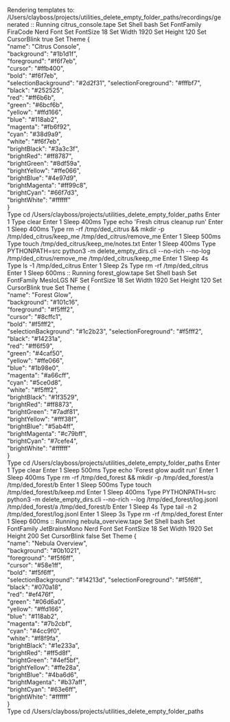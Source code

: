 Rendering templates to: /Users/clayboss/projects/utilities_delete_empty_folder_paths/recordings/generated
:: Running citrus_console.tape
Set Shell bash
Set FontFamily FiraCode Nerd Font
Set FontSize 18
Set Width 1920
Set Height 120
Set CursorBlink true
Set Theme {                                  
  "name": "Citrus Console",        
  "background": "#1b1d1f",         
  "foreground": "#f6f7eb",         
  "cursor": "#ffb400",             
  "bold": "#f6f7eb",               
  "selectionBackground": "#2d2f31",
  "selectionForeground": "#fffbf7",
  "black": "#252525",              
  "red": "#ff6b6b",                
  "green": "#6bcf6b",              
  "yellow": "#ffd166",             
  "blue": "#118ab2",               
  "magenta": "#fb6f92",            
  "cyan": "#38d9a9",               
  "white": "#f6f7eb",              
  "brightBlack": "#3a3c3f",        
  "brightRed": "#ff8787",          
  "brightGreen": "#8df59a",        
  "brightYellow": "#ffe066",       
  "brightBlue": "#4e97d9",         
  "brightMagenta": "#ff99c8",      
  "brightCyan": "#66f7d3",         
  "brightWhite": "#ffffff"         
}                                  
Type cd /Users/clayboss/projects/utilities_delete_empty_folder_paths
Enter 1
Type clear
Enter 1
Sleep 400ms
Type echo 'Fresh citrus cleanup run'
Enter 1
Sleep 400ms
Type rm -rf /tmp/ded_citrus && mkdir -p /tmp/ded_citrus/keep_me /tmp/ded_citrus/remove_me
Enter 1
Sleep 500ms
Type touch /tmp/ded_citrus/keep_me/notes.txt
Enter 1
Sleep 400ms
Type PYTHONPATH=src python3 -m delete_empty_dirs.cli --no-rich --no-log /tmp/ded_citrus/remove_me /tmp/ded_citrus/keep_me
Enter 1
Sleep 4s
Type ls -1 /tmp/ded_citrus
Enter 1
Sleep 2s
Type rm -rf /tmp/ded_citrus
Enter 1
Sleep 600ms
:: Running forest_glow.tape
Set Shell bash
Set FontFamily MesloLGS NF
Set FontSize 18
Set Width 1920
Set Height 120
Set CursorBlink true
Set Theme {                                  
  "name": "Forest Glow",           
  "background": "#101c16",         
  "foreground": "#f5fff2",         
  "cursor": "#8cffc1",             
  "bold": "#f5fff2",               
  "selectionBackground": "#1c2b23",
  "selectionForeground": "#f5fff2",
  "black": "#14231a",              
  "red": "#ff6f59",                
  "green": "#4caf50",              
  "yellow": "#ffe066",             
  "blue": "#1b98e0",               
  "magenta": "#a66cff",            
  "cyan": "#5ce0d8",               
  "white": "#f5fff2",              
  "brightBlack": "#1f3529",        
  "brightRed": "#ff8873",          
  "brightGreen": "#7adf81",        
  "brightYellow": "#fff38f",       
  "brightBlue": "#5ab4ff",         
  "brightMagenta": "#c79bff",      
  "brightCyan": "#7cefe4",         
  "brightWhite": "#ffffff"         
}                                  
Type cd /Users/clayboss/projects/utilities_delete_empty_folder_paths
Enter 1
Type clear
Enter 1
Sleep 500ms
Type echo 'Forest glow audit run'
Enter 1
Sleep 400ms
Type rm -rf /tmp/ded_forest && mkdir -p /tmp/ded_forest/a /tmp/ded_forest/b
Enter 1
Sleep 500ms
Type touch /tmp/ded_forest/b/keep.md
Enter 1
Sleep 400ms
Type PYTHONPATH=src python3 -m delete_empty_dirs.cli --no-rich --log /tmp/ded_forest/log.jsonl /tmp/ded_forest/a /tmp/ded_forest/b
Enter 1
Sleep 4s
Type tail -n 2 /tmp/ded_forest/log.jsonl
Enter 1
Sleep 3s
Type rm -rf /tmp/ded_forest
Enter 1
Sleep 600ms
:: Running nebula_overview.tape
Set Shell bash
Set FontFamily JetBrainsMono Nerd Font
Set FontSize 18
Set Width 1920
Set Height 200
Set CursorBlink false
Set Theme {                                  
  "name": "Nebula Overview",       
  "background": "#0b1021",         
  "foreground": "#f5f6ff",         
  "cursor": "#58e1ff",             
  "bold": "#f5f6ff",               
  "selectionBackground": "#14213d",
  "selectionForeground": "#f5f6ff",
  "black": "#070a18",              
  "red": "#ef476f",                
  "green": "#06d6a0",              
  "yellow": "#ffd166",             
  "blue": "#118ab2",               
  "magenta": "#7b2cbf",            
  "cyan": "#4cc9f0",               
  "white": "#f8f9fa",              
  "brightBlack": "#1e233a",        
  "brightRed": "#ff5d8f",          
  "brightGreen": "#4ef5bf",        
  "brightYellow": "#ffe28a",       
  "brightBlue": "#4ba6d6",         
  "brightMagenta": "#b37aff",      
  "brightCyan": "#63e6ff",         
  "brightWhite": "#ffffff"         
}                                  
Type cd /Users/clayboss/projects/utilities_delete_empty_folder_paths

